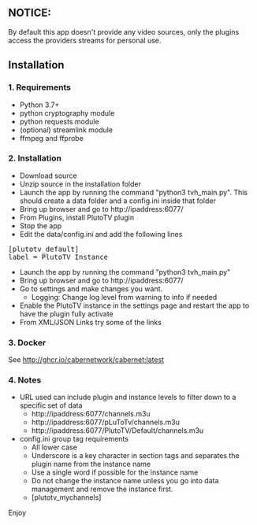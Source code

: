 ## NOTICE: 
By default this app doesn't provide any video sources, only the plugins access the providers streams for personal use.

## Installation
### 1. Requirements
- Python 3.7+
- python cryptography module
- python requests module
- (optional) streamlink module
- ffmpeg and ffprobe

### 2. Installation
- Download source
- Unzip source in the installation folder
- Launch the app by running the command "python3 tvh_main.py". This should create a data folder and a config.ini inside that folder
- Bring up browser and go to http://ipaddress:6077/
- From Plugins, install PlutoTV plugin
- Stop the app
- Edit the data/config.ini and add the following lines
<pre>
[plutotv_default]
label = PlutoTV Instance
</pre>
- Launch the app by running the command "python3 tvh_main.py"
- Bring up browser and go to http://ipaddress:6077/
- Go to settings and make changes you want.
    - Logging: Change log level from warning to info if needed
- Enable the PlutoTV instance in the settings page and restart the app to have the plugin fully activate
- From XML/JSON Links try some of the links

### 3. Docker
See http://ghcr.io/cabernetwork/cabernet:latest

### 4. Notes
- URL used can include plugin and instance levels to filter down to a specific set of data
    - http://ipaddress:6077/channels.m3u
    - http://ipaddress:6077/pLuToTv/channels.m3u
    - http://ipaddress:6077/PlutoTV/Default/channels.m3u
- config.ini group tag requirements
    - All lower case
    - Underscore is a key character in section tags and separates the plugin name from the instance name
    - Use a single word if possible for the instance name
    - Do not change the instance name unless you go into data management and remove the instance first.
    - [plutotv_mychannels]

Enjoy

